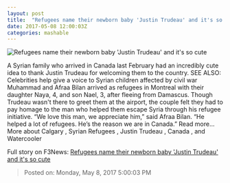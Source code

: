 ```yaml
---
layout: post
title:  "Refugees name their newborn baby 'Justin Trudeau' and it's so cute"
date: 2017-05-08 12:00:03Z
categories: mashable
---
```


![Refugees name their newborn baby 'Justin Trudeau' and it's so cute](http://i.amz.mshcdn.com/MrvUY-NstwSeZui25JBHzDN4ymQ=/1200x630/2017%2F05%2F08%2Fa6%2F0ea74f4c9009454a8d4fe7d1cd8f73d3.1fe96.jpg)

A Syrian family who arrived in Canada last February had an incredibly cute idea to thank Justin Trudeau for welcoming them to the country. SEE ALSO: Celebrities help give a voice to Syrian children affected by civil war Muhammad and Afraa Bilan arrived as refugees in Montreal with their daughter Naya, 4, and son Nael, 3, after fleeing from Damascus. Though Trudeau wasn't there to greet them at the airport, the couple felt they had to pay homage to the man who helped them escape Syria through his refugee initiative. “We love this man, we appreciate him,” said Afraa Bilan. “He helped a lot of refugees. He’s the reason we are in Canada.” Read more... More about Calgary , Syrian Refugees , Justin Trudeau , Canada , and Watercooler


Full story on F3News: [Refugees name their newborn baby 'Justin Trudeau' and it's so cute](http://www.f3nws.com/n/JXJGS)

> Posted on: Monday, May 8, 2017 5:00:03 PM
